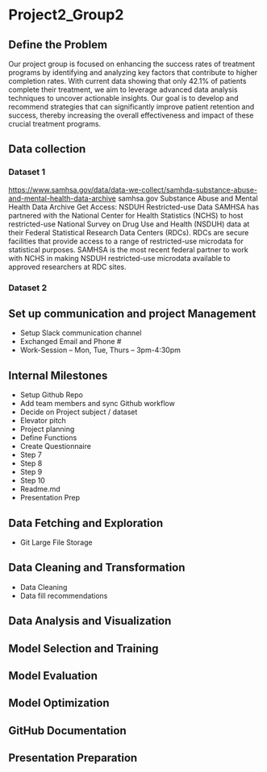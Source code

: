 # Project2_Group2

## Define the Problem

Our project group is focused on enhancing the success rates of treatment programs by identifying and analyzing key factors that contribute to higher completion rates. With current data showing that only 42.1% of patients complete their treatment, we aim to leverage advanced data analysis techniques to uncover actionable insights. Our goal is to develop and recommend strategies that can significantly improve patient retention and success, thereby increasing the overall effectiveness and impact of these crucial treatment programs.

## Data collection

### Dataset 1

https://www.samhsa.gov/data/data-we-collect/samhda-substance-abuse-and-mental-health-data-archive
samhsa.gov
Substance Abuse and Mental Health Data Archive
Get Access: NSDUH Restricted-use Data SAMHSA has partnered with the National Center for Health Statistics (NCHS) to host restricted-use National Survey on Drug Use and Health (NSDUH) data at their Federal Statistical Research Data Centers (RDCs). RDCs are secure facilities that provide access to a range of restricted-use microdata for statistical purposes. SAMHSA is the most recent federal partner to work with NCHS in making NSDUH restricted-use microdata available to approved researchers at RDC sites.

### Dataset 2

## Set up communication and project Management

- Setup Slack communication channel
- Exchanged Email and Phone #
- Work-Session – Mon, Tue, Thurs – 3pm-4:30pm

## Internal Milestones

- Setup Github Repo
- Add team members and sync Github workflow
- Decide on Project subject / dataset
- Elevator pitch
- Project planning
- Define Functions
- Create Questionnaire
- Step 7
- Step 8
- Step 9
- Step 10
- Readme.md
- Presentation Prep

## Data Fetching and Exploration

- Git Large File Storage

## Data Cleaning and Transformation

- Data Cleaning
- Data fill recommendations

## Data Analysis and Visualization

## Model Selection and Training

## Model Evaluation

## Model Optimization

## GitHub Documentation

## Presentation Preparation
